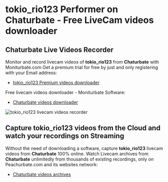 # tokio_rio123 Performer on Chaturbate - Free LiveCam videos downloader

## Chaturbate Live Videos Recorder

Monitor and record livecam videos of **tokio_rio123** from **Chaturbate** with Moniturbate.com
Get a premium trial for free by just and only registering with your Email address:
* [tokio_rio123 Premium videos downloader](https://moniturbate.com/request-demo-licence-key.html)

Free livecam videos downloader - Moniturbate Software:
* [Chaturbate videos downloader](https://moniturbate.com/moniturbate-download-software.html)

![tokio_rio123 livecam videos recorder](https://peachurnet.com/templates/moniturbate-software.png)


## Capture tokio_rio123 videos from the Cloud and watch your recordings on Streaming

Without the need of downloading a software, capture **tokio_rio123** livecam videos from **Chaturbate** 100% online.
Watch Livecam archives from **Chaturbate** unlimitedly from thousands of existing recordings, only on Peachurbate.com and its websites network:
* [Chaturbate videos archives](https://peachurnet.com/)
